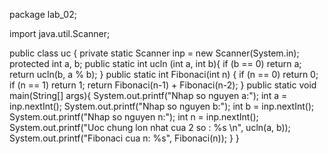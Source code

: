package lab_02;

import java.util.Scanner;

public class uc {
	private static Scanner inp = new Scanner(System.in);
	protected int a, b;
	public  static int ucln (int a, int b){
	    if (b == 0) return a;
	    return ucln(b, a % b);
	  }
	  public static int Fibonaci(int n) {
		  if (n == 0) return 0;
		  if (n == 1) return 1;
		  return Fibonaci(n-1) + Fibonaci(n-2);
	  }
	  public static void main(String[] args){
		  System.out.printf("Nhap so nguyen a:"); 
	      int a = inp.nextInt();
	      System.out.printf("Nhap so nguyen b:"); 
	      int b = inp.nextInt();
	      System.out.printf("Nhap so nguyen n:");
	      int n = inp.nextInt();
	      System.out.printf("Uoc chung lon nhat cua 2 so : %s  \n", ucln(a, b));
	      System.out.printf("Fibonaci cua n: %s", Fibonaci(n));
       }
}

